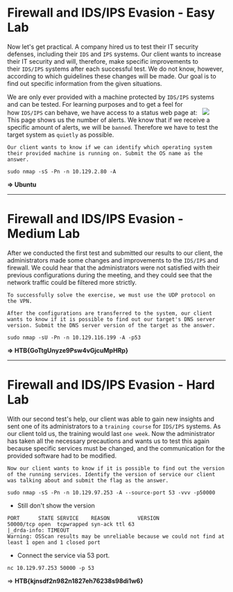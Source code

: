 # Firewall and IDS/IPS Evasion - Easy Lab

Now let's get practical. A company hired us to test their IT security defenses, including their `IDS` and `IPS` systems. Our client wants to increase their IT security and will, therefore, make specific improvements to their `IDS/IPS` systems after each successful test. We do not know, however, according to which guidelines these changes will be made. Our goal is to find out specific information from the given situations.

We are only ever provided with a machine protected by `IDS/IPS` systems and can be tested. For learning purposes and to get a feel for how `IDS/IPS` can behave, we have access to a status web page at:
  ![](../../../Image/Pasted%20image%2020250504211108.png)
  
This page shows us the number of alerts. We know that if we receive a specific amount of alerts, we will be `banned`. Therefore we have to test the target system as `quietly` as possible.

```ad-question
Our client wants to know if we can identify which operating system their provided machine is running on. Submit the OS name as the answer.
```

```
sudo nmap -sS -Pn -n 10.129.2.80 -A
```
**=> Ubuntu**

---
# Firewall and IDS/IPS Evasion - Medium Lab

After we conducted the first test and submitted our results to our client, the administrators made some changes and improvements to the `IDS/IPS` and firewall. We could hear that the administrators were not satisfied with their previous configurations during the meeting, and they could see that the network traffic could be filtered more strictly.

```ad-note
To successfully solve the exercise, we must use the UDP protocol on the VPN.
```

```ad-question
After the configurations are transferred to the system, our client wants to know if it is possible to find out our target's DNS server version. Submit the DNS server version of the target as the answer.
```

```
sudo nmap -sU -Pn -n 10.129.116.199 -A -p53
```
**=> HTB{GoTtgUnyze9Psw4vGjcuMpHRp}**

---
# Firewall and IDS/IPS Evasion - Hard Lab

With our second test's help, our client was able to gain new insights and sent one of its administrators to a `training course` for `IDS/IPS` systems. As our client told us, the training would last `one week`. Now the administrator has taken all the necessary precautions and wants us to test this again because specific services must be changed, and the communication for the provided software had to be modified.

```ad-question
Now our client wants to know if it is possible to find out the version of the running services. Identify the version of service our client was talking about and submit the flag as the answer.
```

```
sudo nmap -sS -Pn -n 10.129.97.253 -A --source-port 53 -vvv -p50000
```
- Still don't show the version
```
PORT      STATE SERVICE    REASON         VERSION
50000/tcp open  tcpwrapped syn-ack ttl 63
|_drda-info: TIMEOUT
Warning: OSScan results may be unreliable because we could not find at least 1 open and 1 closed port
```

- Connect the service via 53 port.
```
nc 10.129.97.253 50000 -p 53
```
=> **HTB{kjnsdf2n982n1827eh76238s98di1w6}**
